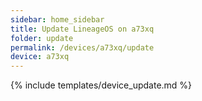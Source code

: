 ```yaml
---
sidebar: home_sidebar
title: Update LineageOS on a73xq
folder: update
permalink: /devices/a73xq/update
device: a73xq
---
```

{% include templates/device_update.md %}
